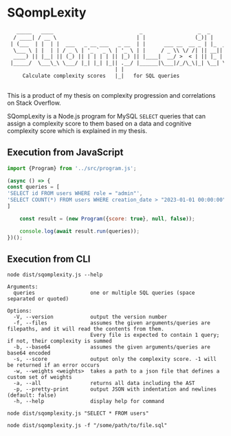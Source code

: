 # SQompLexity
```txt
   _____   ____                            _                  _  _          
  / ____| / __ \                          | |                (_)| |         
 | (___  | |  | |  ___   _ __ ___   _ __  | |      ___ __  __ _ | |_  _   _ 
  \___ \ | |  | | / _ \ | '_ ` _ \ | '_ \ | |     / _ \\ \/ /| || __|| | | |
  ____) || |__| || (_) || | | | | || |_) || |____|  __/ >  < | || |_ | |_| |
 |_____/  \___\_\ \___/ |_| |_| |_|| .__/ |______|\___|/_/\_\|_| \__| \__, |
                                   | |                                 __/ |
     Calculate complexity scores   |_|   for SQL queries              |___/ 
     
```

This is a product of my thesis on complexity progression and correlations on Stack Overflow.

SQompLexity is a Node.js program for MySQL `SELECT` queries that can assign a complexity score to them based on a data and cognitive complexity score which is explained in my thesis.

## Execution from JavaScript
```js
import {Program} from '../src/program.js';

(async () => {
const queries = [
'SELECT id FROM users WHERE role = "admin"',
'SELECT COUNT(*) FROM users WHERE creation_date > "2023-01-01 00:00:00" GROUP BY id',
]

    const result = (new Program({score: true}, null, false));

    console.log(await result.run(queries));
})();
```

## Execution from CLI
```shell
node dist/sqomplexity.js --help

Arguments:
  queries                  one or multiple SQL queries (space separated or quoted)

Options:
  -V, --version            output the version number
  -f, --files              assumes the given arguments/queries are filepaths, and it will read the contents from them.
                           Every file is expected to contain 1 query; if not, their complexity is summed
  -b, --base64             assumes the given arguments/queries are base64 encoded
  -s, --score              output only the complexity score. -1 will be returned if an error occurs
  -w, --weights <weights>  takes a path to a json file that defines a custom set of weights
  -a, --all                returns all data including the AST
  -p, --pretty-print       output JSON with indentation and newlines (default: false)
  -h, --help               display help for command
```

```shell
node dist/sqomplexity.js "SELECT * FROM users"
```

```shell
node dist/sqomplexity.js -f "/some/path/to/file.sql"
```
